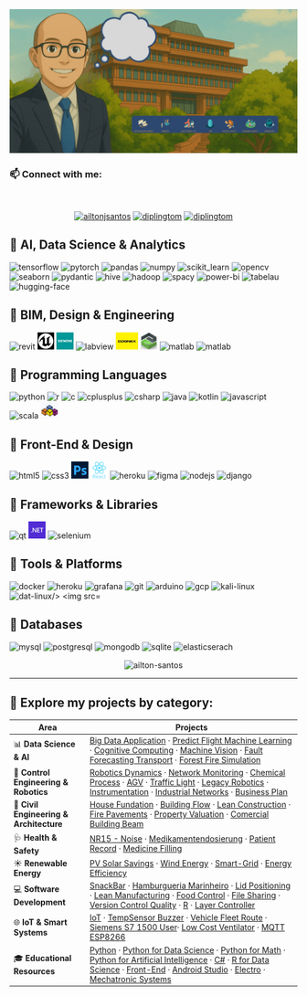 ![Development and Automation](https://github.com/ailton-santos/ailton-santos/blob/main/Head_Profile.gif)
<h3 align="left"> 📫 Connect with me:</h3>
<br>
<p align="center">
<a href="https://linkedin.com/in/ailtonjsantos" target="blank"><img align="center" src="https://upload.wikimedia.org/wikipedia/commons/c/ca/LinkedIn_logo_initials.png" alt="ailtonjsantos" height="40" width="40" /></a>
<a href="https://bilds.com/ailtonsantos" target="blank"><img align="center" src="https://altoqi-dev-bilds.s3.amazonaws.com/1669739198423-5ae59399-917f-4b2b-a46d-a181176da1eb.jpeg" alt="diplingtom" height="40" width="40" /></a>
<a href="https://www.xing.com/profile/Ailton_DosSantos7" target="blank"><img align="center" src="https://upload.wikimedia.org/wikipedia/fr/d/d2/Xing_logo.png" alt="diplingtom" height="40" width="40" /></a>
</p>

## 🔹 AI, Data Science & Analytics
<p align="left">
  <img src="https://cdn.jsdelivr.net/gh/devicons/devicon/icons/tensorflow/tensorflow-original.svg" height="30" alt="tensorflow"/>
  <img src="https://cdn.jsdelivr.net/gh/devicons/devicon/icons/pytorch/pytorch-original.svg" height="30" alt="pytorch"/>
  <img src="https://cdn.jsdelivr.net/gh/devicons/devicon/icons/pandas/pandas-original.svg" height="30" alt="pandas"/>
  <img src="https://cdn.jsdelivr.net/gh/devicons/devicon/icons/numpy/numpy-original.svg" height="30" alt="numpy"/>
  <img src="https://upload.wikimedia.org/wikipedia/commons/0/05/Scikit_learn_logo_small.svg" alt="scikit_learn" height="30"/>
  <img src="https://cdn.jsdelivr.net/gh/devicons/devicon/icons/opencv/opencv-original.svg" height="30" alt="opencv"/>
  <img src="https://seaborn.pydata.org/_images/logo-mark-lightbg.svg" alt="seaborn" height="30"/>
  <img src="https://avatars.githubusercontent.com/u/110818415?s=200&v=4" alt="pydantic" height="30"/>
  <img src="https://www.vectorlogo.zone/logos/apache_hive/apache_hive-icon.svg" alt="hive" width="40" height="40"/>
  <img src="https://images.icon-icons.com/2699/PNG/512/apache_hadoop_logo_icon_169586.png" alt="hadoop" width="40" height="40"/>
  <img src="https://upload.wikimedia.org/wikipedia/commons/8/88/SpaCy_logo.svg" alt="spacy" height="30"/>
  <img src="https://upload.wikimedia.org/wikipedia/en/2/20/Power_BI_logo.svg" alt="power-bi" height="30"/>
  <img src="https://upload.wikimedia.org/wikipedia/en/0/06/Tableau_logo.svg" alt="tabelau" height="30"/>
  <img src="https://upload.wikimedia.org/wikipedia/commons/d/d6/Hf-logo-with-title.svg" alt="hugging-face" height="30"/>
</p>

## 🔹 BIM, Design & Engineering
<p align="left">
  <img src="https://brandlogos.net/wp-content/uploads/2022/09/autodesk_revit-logo_brandlogos.net_4hpe4-512x512.png" height="30" alt="revit"/>
  <img src="https://github.com/ailton-santos/ailton-santos/blob/main/unreal.jpg" height="30" alt="unrealengine"/>
  <img src="https://github.com/ailton-santos/ailton-santos/blob/main/logo-siemens.jpg" height="30" alt="siemens"/>
  <img src="https://upload.wikimedia.org/wikipedia/en/6/60/LabVIEW_Logo.jpg" height="30" alt="labview"/>
  <img src="https://github.com/ailton-santos/ailton-santos/blob/main/cognex.jpg" height="30" alt="cognex"/>
  <img src="https://github.com/ailton-santos/ailton-santos/blob/main/PTC%20logo.jpg" alt="ptc-creo" width="30" height="30"/>
  <img src="https://upload.wikimedia.org/wikipedia/commons/2/21/Matlab_Logo.png" alt="matlab" width="30" height="30"/>
  <img src="https://cdn.jsdelivr.net/gh/devicons/devicon/icons/matlab/matlab-original.svg" height="30" alt="matlab"/>
</p>

## 🔹 Programming Languages
<p align="left">
  <img src="https://cdn.jsdelivr.net/gh/devicons/devicon/icons/python/python-original.svg" height="30" alt="python"/>
  <img src="https://upload.wikimedia.org/wikipedia/commons/1/1b/R_logo.svg" height="30" alt="r"/>
  <img src="https://cdn.jsdelivr.net/gh/devicons/devicon/icons/c/c-original.svg" height="30" alt="c"/>
  <img src="https://cdn.jsdelivr.net/gh/devicons/devicon/icons/cplusplus/cplusplus-original.svg" height="30" alt="cplusplus"/>
  <img src="https://cdn.jsdelivr.net/gh/devicons/devicon/icons/csharp/csharp-original.svg" height="30" alt="csharp"/>
  <img src="https://cdn.jsdelivr.net/gh/devicons/devicon/icons/java/java-original.svg" height="30" alt="java"/>
  <img src="https://cdn.jsdelivr.net/gh/devicons/devicon/icons/kotlin/kotlin-original.svg" height="30" alt="kotlin"/>
  <img src="https://cdn.jsdelivr.net/gh/devicons/devicon/icons/javascript/javascript-original.svg" height="30" alt="javascript"/>
  <img src="https://upload.wikimedia.org/wikipedia/commons/3/39/Scala-full-color.svg" alt="scala" height="30"/>
  <img src="https://github.com/ailton-santos/ailton-santos/blob/main/vba.jpg" alt="vba" width="30" height="30"/>
</p>

## 🔹 Front-End & Design
<p align="left">
  <img src="https://cdn.jsdelivr.net/gh/devicons/devicon/icons/html5/html5-original.svg" height="30" alt="html5"/>
  <img src="https://cdn.jsdelivr.net/gh/devicons/devicon/icons/css3/css3-original.svg" height="30" alt="css3"/>
  <img src="https://github.com/ailton-santos/ailton-santos/blob/main/Photoshop.jpg" alt="photoshop" width="30" height="30"/>
  <img src="https://raw.githubusercontent.com/devicons/devicon/master/icons/react/react-original-wordmark.svg" alt="react" height="30"/>
  <img src="https://www.vectorlogo.zone/logos/heroku/heroku-icon.svg" alt="heroku" width="30" height="30"/>
  <img src="https://www.vectorlogo.zone/logos/figma/figma-icon.svg" alt="figma" width="30" height="30"/>
  <img src="https://upload.wikimedia.org/wikipedia/commons/d/d9/Node.js_logo.svg" alt="nodejs" height="30"/>
  <img src="https://cdn.jsdelivr.net/gh/devicons/devicon/icons/django/django-plain.svg" height="30" alt="django"/>
</p>

## 🔹 Frameworks & Libraries
<p align="left">
  
  
  
  <img src="https://cdn.jsdelivr.net/gh/devicons/devicon/icons/qt/qt-original.svg" height="30" alt="qt"/>
  <img src="https://github.com/ailton-santos/ailton-santos/blob/main/Microsoft_.NET_logo.jpg" height="30" alt="dot-net"/>
  <img src="https://upload.wikimedia.org/wikipedia/commons/9/9f/Selenium_logo.svg" alt="selenium" height="30"/>
</p>

## 🔹 Tools & Platforms
<p align="left">
  <img src="https://cdn.jsdelivr.net/gh/devicons/devicon/icons/docker/docker-original.svg" height="30" alt="docker"/>
  <img src="https://cdn.jsdelivr.net/gh/devicons/devicon/icons/heroku/heroku-original.svg" height="30" alt="heroku"/>
  <img src="https://cdn.jsdelivr.net/gh/devicons/devicon/icons/grafana/grafana-original.svg" height="30" alt="grafana"/>
  <img src="https://cdn.jsdelivr.net/gh/devicons/devicon/icons/git/git-original.svg" height="30" alt="git"/>
  <img src="https://cdn.worldvectorlogo.com/logos/arduino-1.svg" alt="arduino" width="30" height="40"/>
  <img src="https://www.vectorlogo.zone/logos/google_cloud/google_cloud-icon.svg" alt="gcp" width="30" height="30"/>
  <img src="https://upload.wikimedia.org/wikipedia/commons/4/4b/Kali_Linux_2.0_wordmark.svg" alt="kali-linux" width="30" height="30"/>
  <img src="https://avatars.githubusercontent.com/u/99078210?v=4" width="30" height="30" alt="dat-linux/> 
  <img src="https://upload.wikimedia.org/wikipedia/commons/0/04/Debian_logo.png" alt="linux" width="30" height="30"/>
</p>

## 🔹 Databases
<p align="left">
  <img src="https://cdn.jsdelivr.net/gh/devicons/devicon/icons/mysql/mysql-original.svg" height="30" alt="mysql"/>
  <img src="https://cdn.jsdelivr.net/gh/devicons/devicon/icons/postgresql/postgresql-original.svg" height="30" alt="postgresql"/>
  <img src="https://cdn.jsdelivr.net/gh/devicons/devicon/icons/mongodb/mongodb-original.svg" height="30" alt="mongodb"/>
  <img src="https://cdn.jsdelivr.net/gh/devicons/devicon/icons/sqlite/sqlite-original.svg" height="30" alt="sqlite"/>
  <img src="https://upload.wikimedia.org/wikipedia/commons/f/f4/Elasticsearch_logo.svg" height="30" alt="elasticserach"/>
</p>






<p align="center"> <img align="center" src="https://github-readme-stats.vercel.app/api/top-langs?username=ailton-santos&hide_progress=true&locale=en&layout=compact&theme=transparent" alt="ailton-santos" /></p>


---

## 📂 Explore my projects by category:

| **Area**                          | **Projects** |
|----------------------------------|--------------|
| 📊 **Data Science & AI**         | [Big Data Application](https://github.com/ailton-santos/BigDataApplication) · [Predict Flight Machine Learning](https://github.com/ailton-santos/PredictFlightML) · [Cognitive Computing](https://github.com/ailton-santos/CognitiveComputing) · [Machine Vision](https://github.com/ailton-santos/MachineVision) · [Fault Forecasting Transport](https://github.com/ailton-santos/Neural_Inline) · [Forest Fire Simulation](https://github.com/ailton-santos/Forest_Fire_Simulation) |
| 🤖 **Control Engineering & Robotics**     | [Robotics Dynamics](https://github.com/ailton-santos/Robotics-Dynamics-Control) · [Network Monitoring](https://github.com/ailton-santos/Network_Ids) · [Chemical Process](https://github.com/ailton-santos/Process_Control) · [AGV](https://github.com/ailton-santos/AGVPlan) · [Traffic Light](https://github.com/ailton-santos/TrafficLight) · [Legacy Robotics](https://github.com/ailton-santos/LegacyRoboticSystems) · [Instrumentation](https://github.com/ailton-santos/InstrumentationControl) · [Industrial Networks](https://github.com/ailton-santos/IndustrialNetworks) · [Business Plan](https://github.com/ailton-santos/BPManEletrica) |
| 🧱 **Civil Engineering & Architecture**   | [House Fundation](https://github.com/ailton-santos/Fundation80m2) · [Building Flow](https://github.com/ailton-santos/BuildingFlow) · [Lean Construction](https://github.com/ailton-santos/leanconstruction) · [Fire Pavements](https://github.com/ailton-santos/FirePavements) · [Property Valuation](https://github.com/ailton-santos/PropertyValuation) · [Comercial Building Beam](https://github.com/ailton-santos/Analysis_Efforts) |
| 🩺 **Health & Safety**| [NR15 - Noise](https://github.com/ailton-santos/Noise_NR15) · [Medikamentendosierung](https://github.com/ailton-santos/Medikamentendosierung) · [Patient Record](https://github.com/ailton-santos/NeuralNetworks_PatientRec) · [Medicine Filling](https://github.com/ailton-santos/MedFilling) |
| ☀️ **Renewable Energy**         | [PV Solar Savings](https://github.com/ailton-santos/PVSolarSavings) · [Wind Energy](https://github.com/ailton-santos/WindEnergy) · [Smart-Grid](https://github.com/ailton-santos/SmartGrid)  · [Energy Efficiency](https://github.com/ailton-santos/EnergyEfficiency) |
| 💻 **Software Development**      | [SnackBar](https://github.com/ailton-santos/SnackBar) · [Hamburgueria Marinheiro](https://github.com/ailton-santos/Hamburgueria_Matinheirov1)  · [Lid Positioning](https://github.com/ailton-santos/LidPositioning) · [Lean Manufacturing](https://github.com/ailton-santos/leanmanufacturing) · [Food Control](https://github.com/ailton-santos/FoodControl) · [File Sharing](https://github.com/ailton-santos/File_Sharing) · [Version Control Quality](https://github.com/ailton-santos/QualiVerControl) · [R](https://github.com/ailton-santos/RStatistic) · [Layer Controller](https://github.com/ailton-santos/Layer-Controller) |
| 🌐 **IoT & Smart Systems**       | [IoT](https://github.com/ailton-santos/IoT) · [TempSensor Buzzer](https://github.com/ailton-santos/TempSensorBuzzer) · [Vehicle Fleet Route](https://github.com/ailton-santos/Vehicle-Fleet-Route) · [Siemens S7 1500 User](https://github.com/ailton-santos/S7_1500User)· [Low Cost Ventilator](https://github.com/ailton-santos/LC_Ventilator) · [MQTT ESP8266](https://github.com/ailton-santos/MQTT_ESP8266)   |
| 🎓 **Educational Resources**     | [Python](https://github.com/ailton-santos/Python_I) · [Python for Data Science](https://github.com/ailton-santos/Python_DataScience) · [Python for Math](https://github.com/ailton-santos/Python_Math) · [Python for Artificial Intelligence](https://github.com/ailton-santos/Python_AI) · [C#](https://github.com/ailton-santos/CSharp_POO) ·  [R for Data Science](https://github.com/ailton-santos/R.DataScience) · [Front-End](https://github.com/ailton-santos/Front_End_Fundamentals) · [Android Studio](https://github.com/ailton-santos/AndroidStudio_JavaClasses) · [Electro](https://github.com/ailton-santos/PBLElectro) · [Mechatronic Systems](https://github.com/ailton-santos/MechatrProjects) |


